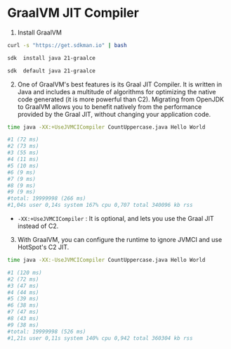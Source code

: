 # GraalVM JIT Compiler

1. Install GraalVM

```bash
curl -s "https://get.sdkman.io" | bash

sdk  install java 21-graalce

sdk  default java 21-graalce
```

2. One of GraalVM's best features is its Graal JIT Compiler. It is written in Java and includes a multitude of algorithms for optimizing the native code generated (it is more powerful than C2).
   Migrating from OpenJDK to GraalVM allows you to benefit natively from the performance provided by the Graal JIT, without changing your application code.

```bash
time java -XX:+UseJVMCICompiler CountUppercase.java Hello World

#1 (72 ms)
#2 (73 ms)
#3 (55 ms)
#4 (11 ms)
#5 (10 ms)
#6 (9 ms)
#7 (9 ms)
#8 (9 ms)
#9 (9 ms)
#total: 19999998 (266 ms)
#1,04s user 0,14s system 167% cpu 0,707 total 340096 kb rss
```

- `-XX:+UseJVMCICompiler` : It is optional, and lets you use the Graal JIT instead of C2.

3. With GraalVM, you can configure the runtime to ignore JVMCI and use HotSpot's C2 JIT.

```bash
time java -XX:-UseJVMCICompiler CountUppercase.java Hello World

#1 (120 ms)
#2 (72 ms)
#3 (47 ms)
#4 (44 ms)
#5 (39 ms)
#6 (38 ms)
#7 (47 ms)
#8 (43 ms)
#9 (38 ms)
#total: 19999998 (526 ms)
#1,21s user 0,11s system 140% cpu 0,942 total 360304 kb rss
```

